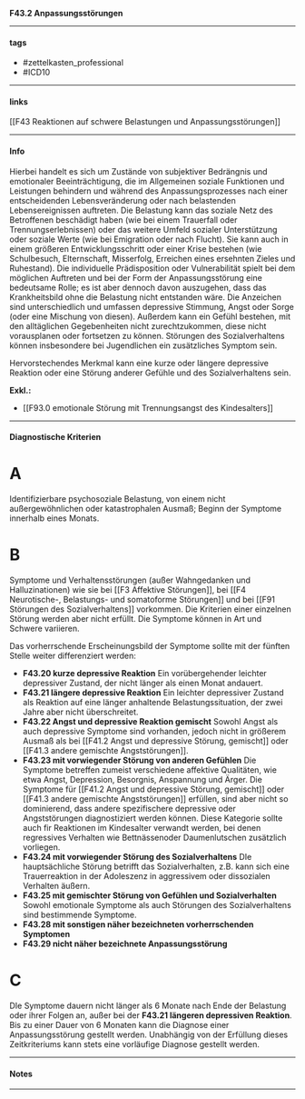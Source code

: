 __F43.2 Anpassungsstörungen__

___________________________________________
#### tags

- #zettelkasten_professional
- #ICD10 
___________________________________________
#### links

[[F43 Reaktionen auf schwere Belastungen und Anpassungsstörungen]]

___________________________________________
#### Info
  
Hierbei handelt es sich um Zustände von subjektiver Bedrängnis und emotionaler Beeinträchtigung, die im Allgemeinen soziale Funktionen und Leistungen behindern und während des Anpassungsprozesses nach einer entscheidenden Lebensveränderung oder nach belastenden Lebensereignissen auftreten. Die Belastung kann das soziale Netz des Betroffenen beschädigt haben (wie bei einem Trauerfall oder Trennungserlebnissen) oder das weitere Umfeld sozialer Unterstützung oder soziale Werte (wie bei Emigration oder nach Flucht). Sie kann auch in einem größeren Entwicklungsschritt oder einer Krise bestehen (wie Schulbesuch, Elternschaft, Misserfolg, Erreichen eines ersehnten Zieles und Ruhestand). Die individuelle Prädisposition oder Vulnerabilität spielt bei dem möglichen Auftreten und bei der Form der Anpassungsstörung eine bedeutsame Rolle; es ist aber dennoch davon auszugehen, dass das Krankheitsbild ohne die Belastung nicht entstanden wäre. Die Anzeichen sind unterschiedlich und umfassen depressive Stimmung, Angst oder Sorge (oder eine Mischung von diesen). Außerdem kann ein Gefühl bestehen, mit den alltäglichen Gegebenheiten nicht zurechtzukommen, diese nicht vorausplanen oder fortsetzen zu können. Störungen des Sozialverhaltens können insbesondere bei Jugendlichen ein zusätzliches Symptom sein.

Hervorstechendes Merkmal kann eine kurze oder längere depressive Reaktion oder eine Störung anderer Gefühle und des Sozialverhaltens sein.

__Exkl.:__
- [[F93.0 emotionale Störung mit Trennungsangst des Kindesalters]]
___________________________________________
#### Diagnostische Kriterien

# A 
Identifizierbare psychosoziale Belastung, von einem nicht außergewöhnlichen oder katastrophalen Ausmaß; Beginn der Symptome innerhalb eines Monats.

# B
Symptome und Verhaltensstörungen (außer Wahngedanken und Halluzinationen) wie sie bei [[F3 Affektive Störungen]], bei [[F4 Neurotische-, Belastungs- und somatoforme Störungen]] und bei [[F91 Störungen des Sozialverhaltens]] vorkommen. Die Kriterien einer einzelnen Störung werden aber nicht erfüllt. Die Symptome können in Art und Schwere variieren. 

Das vorherrschende Erscheinungsbild der Symptome sollte mit der fünften Stelle weiter differenziert werden:

- __F43.20 kurze depressive Reaktion__ Ein vorübergehender leichter depressiver Zustand, der nicht länger als einen Monat andauert.
- __F43.21 längere depressive Reaktion__ Ein leichter depressiver Zustand als Reaktion auf eine länger anhaltende Belastungssituation, der zwei Jahre aber nicht überschreitet.
- __F43.22 Angst und depressive Reaktion gemischt__ Sowohl Angst als auch depressive Symptome sind vorhanden, jedoch nicht in größerem Ausmaß als bei [[F41.2 Angst und depressive Störung, gemischt]] oder [[F41.3 andere gemischte Angststörungen]].
- __F43.23 mit vorwiegender Störung von anderen Gefühlen__ Die Symptome betreffen zumeist verschiedene affektive Qualitäten, wie etwa Angst, Depression, Besorgnis, Anspannung und Ärger. Die Symptome für [[F41.2 Angst und depressive Störung, gemischt]] oder [[F41.3 andere gemischte Angststörungen]] erfüllen, sind aber nicht so dominierend, dass andere spezifischere depressive oder Angststörungen diagnostiziert werden können. Diese Kategorie sollte auch fir Reaktionen im Kindesalter verwandt werden, bei denen regressives Verhalten wie Bettnässenoder Daumenlutschen zusätzlich vorliegen.
- __F43.24 mit vorwiegender Störung des Sozialverhaltens__ DIe hauptsächliche Störung betrifft das Sozialverhalten, z.B. kann sich eine Trauerreaktion in der Adoleszenz in aggressivem oder dissozialen Verhalten äußern.
- __F43.25 mit gemischter Störung von Gefühlen und Sozialverhalten__ Sowohl emotionale Symptome als auch Störungen des Sozialverhaltens sind bestimmende Symptome.
- __F43.28 mit sonstigen näher bezeichneten vorherrschenden Symptomen__ 
- __F43.29 nicht näher bezeichnete Anpassungsstörung__

# C
DIe Symptome dauern nicht länger als 6 Monate nach Ende der Belastung oder ihrer Folgen an, außer bei der __F43.21 längeren depressiven Reaktion__. Bis zu einer Dauer von 6 Monaten kann die Diagnose einer Anpassungsstörung gestellt werden. Unabhängig von der Erfüllung dieses Zeitkriteriums kann stets eine vorläufige Diagnose gestellt werden.
___________________________________________
#### Notes

___________________________________________

